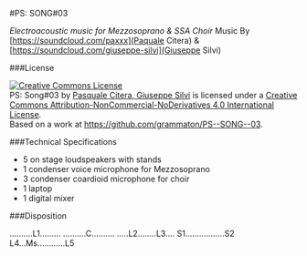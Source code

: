 #PS: SONG#03

*Electroacoustic music for Mezzosoprano & SSA Choir*
Music By [https://soundcloud.com/paxxx](Paquale Citera) & [https://soundcloud.com/giuseppe-silvi](Giuseppe Silvi)

###License

<a rel="license" href="http://creativecommons.org/licenses/by-nc-nd/4.0/deed.en_US"><img alt="Creative Commons License" style="border-width:0" src="http://i.creativecommons.org/l/by-nc-nd/4.0/88x31.png" /></a><br /><span xmlns:dct="http://purl.org/dc/terms/" property="dct:title">PS: Song#03</span> by <a xmlns:cc="http://creativecommons.org/ns#" href="https://github.com/grammaton/PS--SONG--03" property="cc:attributionName" rel="cc:attributionURL">Pasquale Citera, Giuseppe Silvi</a> is licensed under a <a rel="license" href="http://creativecommons.org/licenses/by-nc-nd/4.0/deed.en_US">Creative Commons Attribution-NonCommercial-NoDerivatives 4.0 International License</a>.<br />Based on a work at <a xmlns:dct="http://purl.org/dc/terms/" href="https://github.com/grammaton/PS--SONG--03" rel="dct:source">https://github.com/grammaton/PS--SONG--03</a>.

###Technical Specifications 
* 5 on stage loudspeakers with stands
* 1 condenser voice microphone for Mezzosoprano
* 3 condenser coardioid microphone for choir
* 1 laptop
* 1 digital mixer

###Disposition

..........L1.........
..........C..........
.....L2........L3....
S1.................S2
L4...Ms............L5
